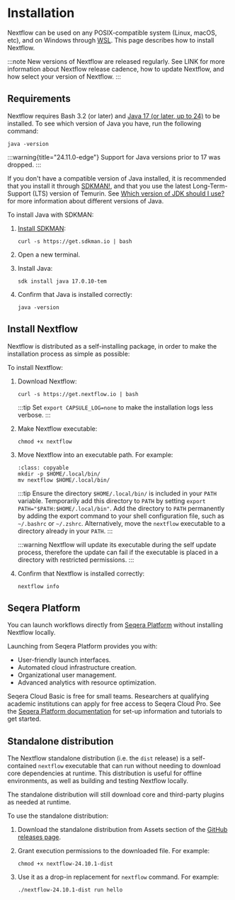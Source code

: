 # Installation

Nextflow can be used on any POSIX-compatible system (Linux, macOS, etc), and on Windows through [WSL](https://en.wikipedia.org/wiki/Windows_Subsystem_for_Linux). This page describes how to install Nextflow.

:::note
New versions of Nextflow are released regularly. See LINK for more information about Nextflow release cadence, how to update Nextflow, and how select your version of Nextflow.
:::

## Requirements

Nextflow requires Bash 3.2 (or later) and [Java 17 (or later, up to 24)](http://www.oracle.com/technetwork/java/javase/downloads/index.html) to be installed. To see which version of Java you have, run the following command:

```
java -version
```

:::warning{title="24.11.0-edge"}
Support for Java versions prior to 17 was dropped.
:::

If you don't have a compatible version of Java installed, it is recommended that you install it through [SDKMAN!](https://sdkman.io/), and that you use the latest Long-Term-Support (LTS) version of Temurin. See [Which version of JDK should I use?](https://whichjdk.com/) for more information about different versions of Java.

To install Java with SDKMAN:

1. [Install SDKMAN](https://sdkman.io/install):

    ```
    curl -s https://get.sdkman.io | bash
    ```

2. Open a new terminal.

3. Install Java:

    ```
    sdk install java 17.0.10-tem
    ```

4. Confirm that Java is installed correctly:

    ```
    java -version
    ```

## Install Nextflow

Nextflow is distributed as a self-installing package, in order to make the installation process as simple as possible:

To install Nextflow:

1. Download Nextflow:

    ```
    curl -s https://get.nextflow.io | bash
    ```

    :::tip
    Set `export CAPSULE_LOG=none` to make the installation logs less verbose.
    :::

2. Make Nextflow executable:

    ```
    chmod +x nextflow
    ```

3. Move Nextflow into an executable path. For example:

    ```{code-block} bash
    :class: copyable
    mkdir -p $HOME/.local/bin/
    mv nextflow $HOME/.local/bin/
    ```

    :::tip
    Ensure the directory `$HOME/.local/bin/` is included in your `PATH` variable. Temporarily add this directory to `PATH` by setting `export PATH="$PATH:$HOME/.local/bin"`. Add the directory to `PATH` permanently by adding the export command to your shell configuration file, such as `~/.bashrc` or `~/.zshrc`. Alternatively, move the `nextflow` executable to a directory already in your `PATH`.
    :::

    :::warning
    Nextflow will update its executable during the self update process, therefore the update can fail if the executable is placed in a directory with restricted permissions.
    :::

4. Confirm that Nextflow is installed correctly:

    ```
    nextflow info
    ```

## Seqera Platform

You can launch workflows directly from [Seqera Platform](https://seqera.io/platform/) without installing Nextflow locally.

Launching from Seqera Platform provides you with:

- User-friendly launch interfaces.
- Automated cloud infrastructure creation.
- Organizational user management.
- Advanced analytics with resource optimization.

Seqera Cloud Basic is free for small teams. Researchers at qualifying academic institutions can apply for free access to Seqera Cloud Pro.
See the [Seqera Platform documentation](https://docs.seqera.io/platform) for set-up information and tutorials to get started.

## Standalone distribution

The Nextflow standalone distribution (i.e. the `dist` release) is a self-contained `nextflow` executable that can run without needing to download core dependencies at runtime. This distribution is useful for offline environments, as well as building and testing Nextflow locally.

The standalone distribution will still download core and third-party plugins as needed at runtime.

To use the standalone distribution:

1. Download the standalone distribution from Assets section of the [GitHub releases page](https://github.com/nextflow-io/nextflow/releases).

2. Grant execution permissions to the downloaded file. For example:

    ```
    chmod +x nextflow-24.10.1-dist
    ```

3. Use it as a drop-in replacement for `nextflow` command. For example:

    ```
    ./nextflow-24.10.1-dist run hello
    ```
